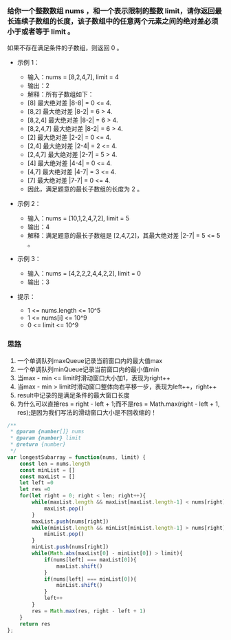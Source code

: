 ### 给你一个整数数组 nums ，和一个表示限制的整数 limit，请你返回最长连续子数组的长度，该子数组中的任意两个元素之间的绝对差必须小于或者等于 limit 。

如果不存在满足条件的子数组，则返回 0 。

* 示例 1：

  * 输入：nums = [8,2,4,7], limit = 4
  * 输出：2 
  * 解释：所有子数组如下：
  * [8] 最大绝对差 |8-8| = 0 <= 4.
  * [8,2] 最大绝对差 |8-2| = 6 > 4. 
  * [8,2,4] 最大绝对差 |8-2| = 6 > 4.
  * [8,2,4,7] 最大绝对差 |8-2| = 6 > 4.
  * [2] 最大绝对差 |2-2| = 0 <= 4.
  * [2,4] 最大绝对差 |2-4| = 2 <= 4.
  * [2,4,7] 最大绝对差 |2-7| = 5 > 4.
  * [4] 最大绝对差 |4-4| = 0 <= 4.
  * [4,7] 最大绝对差 |4-7| = 3 <= 4.
  * [7] 最大绝对差 |7-7| = 0 <= 4. 
  * 因此，满足题意的最长子数组的长度为 2 。

* 示例 2：
  * 输入：nums = [10,1,2,4,7,2], limit = 5
  * 输出：4 
  * 解释：满足题意的最长子数组是 [2,4,7,2]，其最大绝对差 |2-7| = 5 <= 5 。

* 示例 3：
  * 输入：nums = [4,2,2,2,4,4,2,2], limit = 0
  * 输出：3
 
* 提示：
  * 1 <= nums.length <= 10^5
  * 1 <= nums[i] <= 10^9
  * 0 <= limit <= 10^9

### 思路
1. 一个单调队列maxQueue记录当前窗口内的最大值max
2. 一个单调队列minQueue记录当前窗口内的最小值min
3. 当max - min <= limit时滑动窗口大小加1，表现为right++
4. 当max - min > limit时滑动窗口整体向右平移一步，表现为left++，right++
5. result中记录的是满足条件的最大窗口长度
6. 为什么可以直接res = right - left + 1;而不是res = Math.max(right - left + 1, res);是因为我们写法的滑动窗口大小是不回收缩的！

```JavaScript
/**
 * @param {number[]} nums
 * @param {number} limit
 * @return {number}
 */
var longestSubarray = function(nums, limit) {
    const len = nums.length
    const minList = []
    const maxList = []
    let left =0
    let res =0
    for(let right = 0; right < len; right++){
        while(maxList.length && maxList[maxList.length-1] < nums[right]){
            maxList.pop()
        }
        maxList.push(nums[right])
        while(minList.length && minList[minList.length-1] > nums[right]){
            minList.pop()
        }
        minList.push(nums[right])
        while(Math.abs(maxList[0] - minList[0]) > limit){
            if(nums[left] === maxList[0]){
                maxList.shift()
            }
            if(nums[left] === minList[0]){
                minList.shift()
            }
            left++
        }
        res = Math.max(res, right - left + 1)
    }
    return res
};
```
